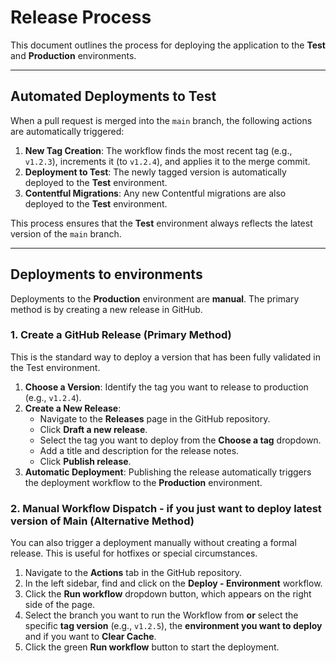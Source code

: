 # Release Process

This document outlines the process for deploying the application to the **Test** and **Production** environments.

---

## Automated Deployments to Test

When a pull request is merged into the `main` branch, the following actions are automatically triggered:

1.  **New Tag Creation**: The workflow finds the most recent tag (e.g., `v1.2.3`), increments it (to `v1.2.4`), and applies it to the merge commit.
2.  **Deployment to Test**: The newly tagged version is automatically deployed to the **Test** environment.
3.  **Contentful Migrations**: Any new Contentful migrations are also deployed to the **Test** environment.

This process ensures that the **Test** environment always reflects the latest version of the `main` branch.

---

## Deployments to environments

Deployments to the **Production** environment are **manual**. The primary method is by creating a new release in GitHub.

### 1. Create a GitHub Release (Primary Method)

This is the standard way to deploy a version that has been fully validated in the Test environment.

1.  **Choose a Version**: Identify the tag you want to release to production (e.g., `v1.2.4`).
2.  **Create a New Release**:
    * Navigate to the **Releases** page in the GitHub repository.
    * Click **Draft a new release**.
    * Select the tag you want to deploy from the **Choose a tag** dropdown.
    * Add a title and description for the release notes.
    * Click **Publish release**.
3.  **Automatic Deployment**: Publishing the release automatically triggers the deployment workflow to the **Production** environment.

### 2. Manual Workflow Dispatch - if you just want to deploy latest version of Main (Alternative Method)

You can also trigger a deployment manually without creating a formal release. This is useful for hotfixes or special circumstances.

1.  Navigate to the **Actions** tab in the GitHub repository.
2.  In the left sidebar, find and click on the **Deploy - Environment** workflow.
3.  Click the **Run workflow** dropdown button, which appears on the right side of the page.
4.  Select the branch you want to run the Workflow from **or** select the specific **tag version** (e.g., `v1.2.5`), the **environment you want to deploy** and if you want to **Clear Cache**. 
5.  Click the green **Run workflow** button to start the deployment.
